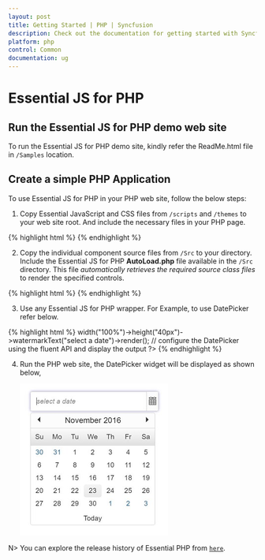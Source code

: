 ```yaml
---
layout: post
title: Getting Started | PHP | Syncfusion
description: Check out the documentation for getting started with Syncfusion Essential JS for PHP.
platform: php 
control: Common 
documentation: ug
---
```



# Essential JS for PHP

## Run the Essential JS for PHP demo web site

To run the Essential JS for PHP demo site, kindly refer the ReadMe.html file in `/Samples` location.

## Create a simple PHP Application

To use Essential JS for PHP in your PHP web site, follow the below steps:

1. Copy Essential JavaScript and CSS files from `/scripts` and `/themes` to your web site root. And include the necessary files in your PHP page.

{% highlight html %}
    <head>
        <link rel="stylesheet" href="themes/bootstrap-theme/ej.web.all.min.css" />
		<script src="scripts/external/jquery-3.1.1.min.js"></script> 
		<script src="scripts/web/ej.web.all.min.js"> </script>
    </head>
{% endhighlight %}

2. Copy the individual component source files from `/Src` to your directory. Include the Essential JS for PHP **AutoLoad.php** file available in the `/Src` directory. This file *automatically retrieves the required source class files* to render the specified controls.

{% highlight html %}
    <body>
        <?php require_once 'Src/AutoLoad.php'; ?>
        <!--Enter your code to render EJ controls -->
    </body>
{% endhighlight %}

3. Use any Essential JS for PHP wrapper. For Example, to use DatePicker refer below.

{% highlight html %}
    <?php
    $date = new \EJ\DatePicker("datepicker"); // initialize a new instance of DatePicker with id
    echo $date->width("100%")->height("40px")->watermarkText("select a date")->render(); // configure the DatePicker using the fluent API and display the output
    ?>
{% endhighlight %}

4. Run the PHP web site, the DatePicker widget will be displayed as shown below,

   ![PHP datepicker control](/PHP/Getting-Started_images/Getteing-Started_img1.JPG)

N> You can explore the release history of Essential PHP from [`here`](https://www.syncfusion.com/products/release-history/estudio/php).
